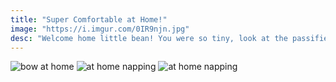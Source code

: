 ```yaml
---
title: "Super Comfortable at Home!"
image: "https://i.imgur.com/0IR9njn.jpg"
desc: "Welcome home little bean! You were so tiny, look at the passifier compared to your face!"
---
```

![bow at home](https://i.imgur.com/xOdWn4H.jpg)
![at home napping](https://i.imgur.com/B7QUWLD.jpg)
![at home napping](https://i.imgur.com/ItronWu.jpg)
